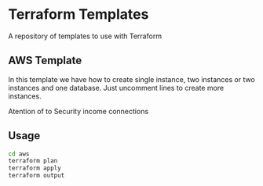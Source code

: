 # Terraform Templates

A repository of templates to use with Terraform

## AWS Template

In this template we have how to create single instance, two instances or two instances and one database. Just uncomment lines to create more instances.

Atention of to Security income connections

## Usage

```bash
cd aws
terraform plan
terraform apply
terraform output
```
